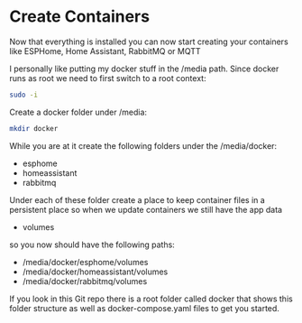 # Create Containers

Now that everything is installed you can now start creating your containers like ESPHome, Home Assistant, RabbitMQ or MQTT

I personally like putting my docker stuff in the /media path.   Since docker runs as root we need to first switch to a root context:

```bash
sudo -i
```

Create a docker folder under /media:
```bash
mkdir docker
```

While you are at it create the following folders under the /media/docker:

* esphome
* homeassistant
* rabbitmq

Under each of these folder create a place to keep container files in a persistent place so when we update containers we still have the app data

* volumes

so you now should have the following paths:

* /media/docker/esphome/volumes
* /media/docker/homeassistant/volumes
* /media/docker/rabbitmq/volumes

If you look in this Git repo there is a root folder called docker that shows this folder structure as well as docker-compose.yaml files to get you started.